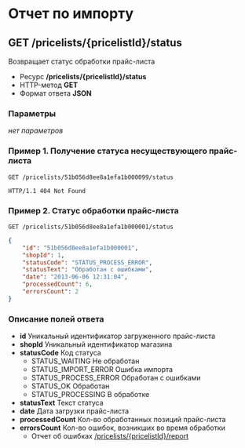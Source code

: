 # Отчет по импорту

## GET /pricelists/{pricelistId}/status

Возвращает статус обработки прайс-листа

- Ресурс **/pricelists/{pricelistId}/status**
- HTTP-метод **GET**
- Формат ответа **JSON**

### Параметры

*нет параметров*

### Пример 1. Получение статуса несуществующего прайс-листа

```
GET /pricelists/51b056d8ee8a1efa1b000099/status
```

```
HTTP/1.1 404 Not Found
```

### Пример 2. Статус обработки прайс-листа

```
GET /pricelists/51b056d8ee8a1efa1b000001/status
```

```json
{
    "id": "51b056d8ee8a1efa1b000001",
    "shopId": 1,
    "statusCode": "STATUS_PROCESS_ERROR",
    "statusText": "Обработан с ошибками",
    "date": "2013-06-06 12:31:04",
    "processedCount": 6,
    "errorsCount": 2
}
```

### Описание полей ответа

- **id** Уникальный идентификатор загруженного прайс-листа
- **shopId** Уникальный идентификатор магазина
- **statusCode** Код статуса
    - STATUS_WAITING Не обработан
    - STATUS_IMPORT_ERROR Ошибка импорта
    - STATUS_PROCESS_ERROR Обработан с ошибками
    - STATUS_OK Обработан
    - STATUS_PROCESSING В обработке
- **statusText** Текст статуса
- **date** Дата загрузки прайс-листа
- **processedCount** Кол-во обработанных позиций прайс-листа
- **errorsCount** Кол-во ошибок, возникших во время обработки
    - Отчет об ошибках [/pricelists/{pricelistId}/report](report.md)
